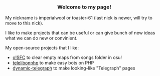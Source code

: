 <h3 align="center">Welcome to my page!</h1>
My nickname is imperialwool or toaster-61 (last nick is newer, will try to move to this nick).

I like to make projects that can be useful or can give bunch of new ideas what we can do new or convinient.

My open-source projects that I like:
- [o!SFC](https://github.com/imperialwool/osu-songs-folder-cleaner) to clear empty maps from songs folder in osu!
- [telelibonphp](https://github.com/imperialwool/telelibonphp) to make easy bots on PHP
- [dynamic-telegraph](https://github.com/imperialwool/dynamic-telegraph) to make looking-like "Telegraph" pages
